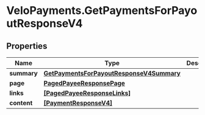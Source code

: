 # VeloPayments.GetPaymentsForPayoutResponseV4

## Properties

Name | Type | Description | Notes
------------ | ------------- | ------------- | -------------
**summary** | [**GetPaymentsForPayoutResponseV4Summary**](GetPaymentsForPayoutResponseV4Summary.md) |  | [optional] 
**page** | [**PagedPayeeResponsePage**](PagedPayeeResponsePage.md) |  | [optional] 
**links** | [**[PagedPayeeResponseLinks]**](PagedPayeeResponseLinks.md) |  | [optional] 
**content** | [**[PaymentResponseV4]**](PaymentResponseV4.md) |  | [optional] 


